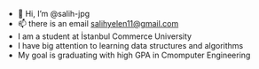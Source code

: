 - 👋 Hi, I’m @salih-jpg
- 📫 there is an email salihyelen11@gmail.com 
- I am a student at İstanbul Commerce University
- I have big attention to learning data structures and algorithms
- My goal is graduating with high GPA in Cmomputer Engineering
<!---
salih-jpg/salih-jpg is a ✨ special ✨ repository because its `README.md` (this file) appears on your GitHub profile.
You can click the Preview link to take a look at your changes.
--->
